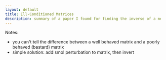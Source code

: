```yaml
---
layout: default
title: Ill-Conditioned Matrices
description: summary of a paper I found for finding the inverse of a nearly singular matrix
---
```


Notes:
- you can't tell the difference between a well behaved matrix and a poorly behaved (bastard) matrix
- simple solution: add smol perturbation to matrix, then invert
